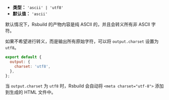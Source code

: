 - **类型：** `'ascii' | 'utf8'`
- **默认值：** `'ascii'`

默认情况下，Rsbuild 的产物内容是纯 ASCII 的，并且会转义所有非 ASCII 字符。

如果不希望进行转义，而是输出所有原始字符，可以将 `output.charset` 设置为 `utf8`。

```js
export default {
  output: {
    charset: 'utf8',
  },
};
```

当 `output.charset` 为 `utf8` 时，Rsbuild 会自动将 `<meta charset="utf-8">` 添加到生成的 HTML 文件中。
